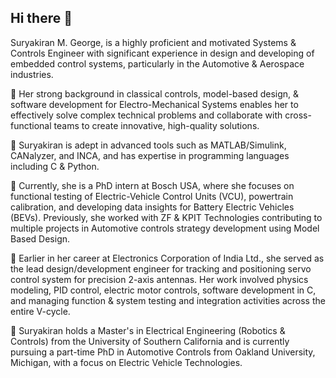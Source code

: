 ## Hi there 👋

<!--
**suryakiranmg/suryakiranmg** is a ✨ _special_ ✨ repository because its `README.md` (this file) appears on your GitHub profile.

Here are some ideas to get you started:

- 🔭 I’m currently working on ...
- 🌱 I’m currently learning ...
- 👯 I’m looking to collaborate on ...
- 🤔 I’m looking for help with ...
- 💬 Ask me about ...
- 📫 How to reach me: ...
- 😄 Pronouns: ...
- ⚡ Fun fact: ...
-->

Suryakiran M. George, is a highly proficient and motivated Systems & Controls Engineer with significant experience in design and developing of embedded control systems, particularly in the Automotive & Aerospace industries.


🔸 Her strong background in classical controls, model-based design, & software development for Electro-Mechanical Systems enables her to effectively solve complex technical problems and collaborate with cross-functional teams to create innovative, high-quality solutions.


🔸 Suryakiran is adept in advanced tools such as MATLAB/Simulink, CANalyzer, and INCA, and has expertise in programming languages including C & Python.


🔸 Currently, she is a PhD intern at Bosch USA, where she focuses on functional testing of Electric-Vehicle Control Units (VCU), powertrain calibration, and developing data insights for Battery Electric Vehicles (BEVs). Previously, she worked with ZF & KPIT Technologies contributing to multiple projects in Automotive controls strategy development using Model Based Design. 


🔸 Earlier in her career at Electronics Corporation of India Ltd., she served as the lead design/development engineer for tracking and positioning servo control system for precision 2-axis antennas. Her work involved physics modeling, PID control, electric motor controls, software development in C, and managing function & system testing and integration activities across the entire V-cycle.


📙 Suryakiran holds a Master's in Electrical Engineering (Robotics & Controls) from the University of Southern California and is currently pursuing a part-time PhD in Automotive Controls from Oakland University, Michigan, with a focus on Electric Vehicle Technologies.

